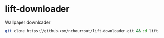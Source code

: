 lift-downloader
===============

Wallpaper downloader

```bash
git clone https://github.com/nchourrout/lift-downloader.git && cd lift-downloader && source liftdownloader.sh
```
